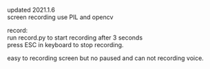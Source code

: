 updated 2021.1.6  
screen recording use PIL and opencv  

record:  
    run record.py to start recording after 3 seconds  
    press ESC in keyboard to stop recording.  
    
easy to recording screen but no paused and can not recording voice. 
    

